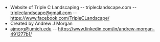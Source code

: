 * Website of Triple C Landscaping -- tripleclandscape.com -- tripleclandscape@gmail.com -- https://www.facebook.com/TripleCLandscape/
* Created by Andrew J Morgan
* ajmorg@umich.edu -- https://www.linkedin.com/in/andrew-morgan-491277b1/
